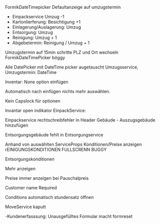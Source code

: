 FormikDateTimepicker Defaultanzeige auf umzugstermin

* Einpackservice Umzug -1
* Kartonlierferung: Besichtigung +1
* Einlagerung/Auslagerung: Umzug
* Entsorgung: Umzug
* Reinigung: Umzug + 1
* Abgebetermin: Reinigung / Umzug + 1


Umzugstermin auf 15min schritte
PLZ und Ort wechseln
FormikDateTimePicker böggy

Alle DatePicker mit DateTime picker augetauscht
Umzugsservice, Umzugstermin: DateTime



Inventar: None option einfügen

Automatisch nach einfügen nichts mehr auswählen.

Kein Capslock für optionen

Invantar open indikator
EinpackService:

Einpackservice rechtschreibfehler in Header
Gebäude - Auszugsgebäude hinzufügen

Entsorgungsgebäude fehlt in Entsorgungservice


Anhand von auswählten ServiceProps Konditionen/Preise anzeigen
rEINIGUNGSKONDITIONEN FULLSCRENN BUGGY

Entsorgungskonditionen

Mehr anzeigen

Preise immer anzeigen bei Pauschalpreis


Customer name Required

Conditions automatisch stundensatz öffnen

MoveService kaputt

-Kundenerfasssung: Unausgefülltes Formular macht formreset
